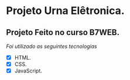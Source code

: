 # Projeto Urna Elêtronica.
## Projeto Feito no curso B7WEB.

*Foi utilizado as seguintes tecnologias*

- [x] HTML.
- [x] CSS.
- [x] JavaScript.